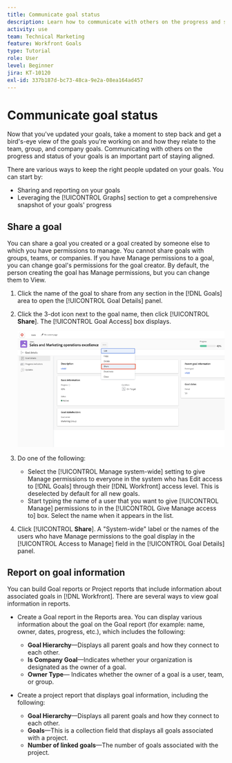 ```yaml
---
title: Communicate goal status
description: Learn how to communicate with others on the progress and status of your goals in [!DNL Workfront Goals].
activity: use
team: Technical Marketing
feature: Workfront Goals
type: Tutorial
role: User
level: Beginner
jira: KT-10120
exl-id: 337b187d-bc73-48ca-9e2a-08ea164ad457
---
```

# Communicate goal status

Now that you've updated your goals, take a moment to step back and get a bird's-eye view of the goals you're working on and how they relate to the team, group, and company goals. Communicating with others on the progress and status of your goals is an important part of staying aligned.

There are various ways to keep the right people updated on your goals. You can start by: 

* Sharing and reporting on your goals
* Leveraging the [!UICONTROL Graphs] section to get a comprehensive snapshot of your goals' progress

## Share a goal

You can share a goal you created or a goal created by someone else to which you have permissions to manage. You cannot share goals with groups, teams, or companies. If you have Manage permissions to a goal, you can change goal's permissions for the goal creator. By default, the person creating the goal has Manage permissions, but you can change them to View. 

1. Click the name of the goal to share from any section in the [!DNL Goals] area to open the [!UICONTROL Goal Details] panel.

1. Click the 3-dot icon next to the goal name, then click [!UICONTROL **Share**]. The [!UICONTROL Goal Access] box displays.

    ![Screenshot of sharing a goal](assets/17-workfront-goals-share-a-goal.png)

1. Do one of the following:

   * Select the [!UICONTROL Manage system-wide] setting to give Manage permissions to everyone in the system who has Edit access to [!DNL Goals] through their [!DNL Workfront] access level. This is deselected by default for all new goals.
   * Start typing the name of a user that you want to give [!UICONTROL Manage] permissions to in the [!UICONTROL Give Manage access to] box. Select the name when it appears in the list.

1. Click [!UICONTROL **Share**]. A "System-wide" label or the names of the users who have Manage permissions to the goal display in the [!UICONTROL Access to Manage] field in the [!UICONTROL Goal Details] panel.

## Report on goal information

You can build Goal reports or Project reports that include information about associated goals in [!DNL Workfront]. There are several ways to view goal information in reports.

* Create a Goal report in the Reports area. You can display various information about the goal on the Goal report (for example: name, owner, dates, progress, etc.), which includes the following:
    
  * **Goal Hierarchy**—Displays all parent goals and how they connect to each other.
  * **Is Company Goal**—Indicates whether your organization is designated as the owner of a goal.
  * **Owner Type**— Indicates whether the owner of a goal is a user, team, or group.

* Create a project report that displays goal information, including the following:
  * **Goal Hierarchy**—Displays all parent goals and how they connect to each other.
  * **Goals**—This is a collection field that displays all goals associated with a project.
  * **Number of linked goals**—The number of goals associated with the project.
